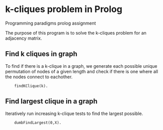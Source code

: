 # k-cliques problem in Prolog
Programming paradigms prolog assignment

The purpose of this program is to solve the k-cliques problem for an adjacency matrix.



## Find k cliques in graph
To find if there is a k-clique in a graph, we generate each possible unique permutation of nodes of a given length and check if there is one where all the nodes connect to eachother.

```
    findKClique(k).
```

## Find largest clique in a graph
Iteratively run increasing k-clique tests to find the largest possible.

```
    dumbFindLargest(0,X).
```

